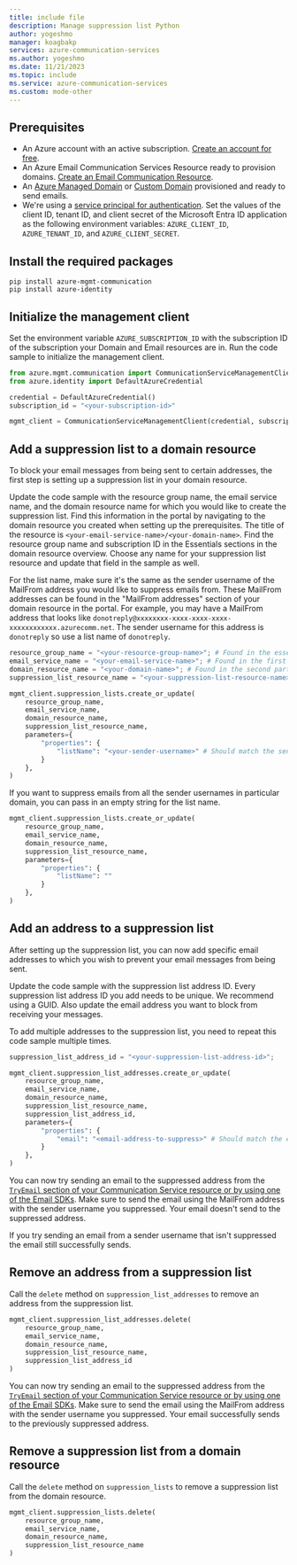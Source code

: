 ```yaml
---
title: include file
description: Manage suppression list Python
author: yogeshmo
manager: koagbakp
services: azure-communication-services
ms.author: yogeshmo
ms.date: 11/21/2023
ms.topic: include
ms.service: azure-communication-services
ms.custom: mode-other
---
```


## Prerequisites

- An Azure account with an active subscription. [Create an account for free](https://azure.microsoft.com/free/dotnet/).
- An Azure Email Communication Services Resource ready to provision domains. [Create an Email Communication Resource](../create-email-communication-resource.md).
- An [Azure Managed Domain](../add-azure-managed-domains.md) or [Custom Domain](../add-custom-verified-domains.md) provisioned and ready to send emails.
- We're using a [service principal for authentication](../../../../active-directory/develop/howto-create-service-principal-portal.md). Set the values of the client ID, tenant ID, and client secret of the Microsoft Entra ID application as the following environment variables: `AZURE_CLIENT_ID`, `AZURE_TENANT_ID`, and `AZURE_CLIENT_SECRET`.

## Install the required packages

```console
pip install azure-mgmt-communication
pip install azure-identity
```

## Initialize the management client

Set the environment variable `AZURE_SUBSCRIPTION_ID` with the subscription ID of the subscription your Domain and Email resources are in. Run the code sample to initialize the management client.

```python
from azure.mgmt.communication import CommunicationServiceManagementClient
from azure.identity import DefaultAzureCredential

credential = DefaultAzureCredential()
subscription_id = "<your-subscription-id>"

mgmt_client = CommunicationServiceManagementClient(credential, subscription_id)
```

## Add a suppression list to a domain resource

To block your email messages from being sent to certain addresses, the first step is setting up a suppression list in your domain resource.

Update the code sample with the resource group name, the email service name, and the domain resource name for which you would like to create the suppression list. Find this information in the portal by navigating to the domain resource you created when setting up the prerequisites. The title of the resource is `<your-email-service-name>/<your-domain-name>`. Find the resource group name and subscription ID in the Essentials sections in the domain resource overview. Choose any name for your suppression list resource and update that field in the sample as well.  

For the list name, make sure it's the same as the sender username of the MailFrom address you would like to suppress emails from. These MailFrom addresses can be found in the "MailFrom addresses" section of your domain resource in the portal. For example, you may have a MailFrom address that looks like `donotreply@xxxxxxxx-xxxx-xxxx-xxxx-xxxxxxxxxxxx.azurecomm.net`. The sender username for this address is `donotreply` so use a list name of `donotreply`.

```python
resource_group_name = "<your-resource-group-name>"; # Found in the essentials section of the domain resource portal overview
email_service_name = "<your-email-service-name>"; # Found in the first part of the portal domain resource title
domain_resource_name = "<your-domain-name>"; # Found in the second part of the portal domain resource title
suppression_list_resource_name = "<your-suppression-list-resource-name>";

mgmt_client.suppression_lists.create_or_update(
    resource_group_name,
    email_service_name,
    domain_resource_name,
    suppression_list_resource_name,
    parameters={
        "properties": {
            "listName": "<your-sender-username>" # Should match the sender username of the MailFrom address you would like to suppress emails from
        }
    },
)
```

If you want to suppress emails from all the sender usernames in particular domain, you can pass in an empty string for the list name.

```python
mgmt_client.suppression_lists.create_or_update(
    resource_group_name,
    email_service_name,
    domain_resource_name,
    suppression_list_resource_name,
    parameters={
        "properties": {
            "listName": ""
        }
    },
)
```

## Add an address to a suppression list

After setting up the suppression list, you can now add specific email addresses to which you wish to prevent your email messages from being sent.

Update the code sample with the suppression list address ID. Every suppression list address ID you add needs to be unique. We recommend using a GUID. Also update the email address you want to block from receiving your messages.

To add multiple addresses to the suppression list, you need to repeat this code sample multiple times.

```python
suppression_list_address_id = "<your-suppression-list-address-id>";

mgmt_client.suppression_list_addresses.create_or_update(
    resource_group_name,
    email_service_name,
    domain_resource_name,
    suppression_list_resource_name,
    suppression_list_address_id,
    parameters={
        "properties": {
            "email": "<email-address-to-suppress>" # Should match the email address you would like to block from receiving your messages
        }
    },
)
```

You can now try sending an email to the suppressed address from the [`TryEmail` section of your Communication Service resource or by using one of the Email SDKs](../send-email.md). Make sure to send the email using the MailFrom address with the sender username you suppressed. Your email doesn't send to the suppressed address.

If you try sending an email from a sender username that isn't suppressed the email still successfully sends.

## Remove an address from a suppression list

Call the `delete` method on `suppression_list_addresses` to remove an address from the suppression list.

```python
mgmt_client.suppression_list_addresses.delete(
    resource_group_name,
    email_service_name,
    domain_resource_name,
    suppression_list_resource_name,
    suppression_list_address_id
)
```

You can now try sending an email to the suppressed address from the [`TryEmail` section of your Communication Service resource or by using one of the Email SDKs](../send-email.md). Make sure to send the email using the MailFrom address with the sender username you suppressed. Your email successfully sends to the previously suppressed address.

## Remove a suppression list from a domain resource

Call the `delete` method on `suppression_lists` to remove a suppression list from the domain resource.

```python
mgmt_client.suppression_lists.delete(
    resource_group_name,
    email_service_name,
    domain_resource_name,
    suppression_list_resource_name
)
```
